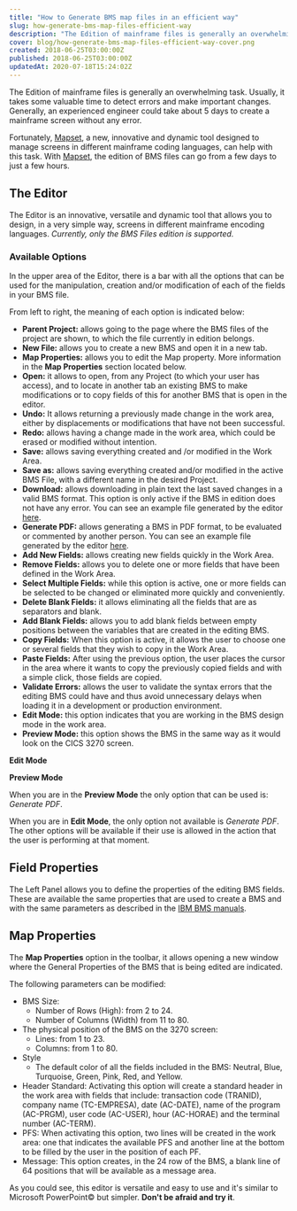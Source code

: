 ```yaml
---
title: "How to Generate BMS map files in an efficient way"
slug: how-generate-bms-map-files-efficient-way
description: "The Edition of mainframe files is generally an overwhelming task. Usually, it takes some valuable time to detect errors and make important changes."
cover: blog/how-generate-bms-map-files-efficient-way-cover.png
created: 2018-06-25T03:00:00Z
published: 2018-06-25T03:00:00Z
updatedAt: 2020-07-18T15:24:02Z
---
```




The Edition of mainframe files is generally an overwhelming task. Usually, it takes some valuable time to detect errors and make important changes. Generally, an experienced engineer could take about 5 days to create a mainframe screen without any error.

Fortunately, [Mapset](/blog/mapset), a new, innovative and dynamic tool designed to manage screens in different mainframe coding languages, can help with this task. With [Mapset](/blog/mapset), the edition of BMS files can go from a few days to just a few hours.



## The Editor

The Editor is an innovative, versatile and dynamic tool that allows you to design, in a very simple way, screens in different mainframe encoding languages. *Currently, only the BMS Files edition is supported.*

<blog-image src="blog/how-generate-bms-map-files-efficient-way-editor.png" width="1287" height="712" alt="BMS Editor"></blog-image>

### Available Options

In the upper area of the Editor, there is a bar with all the options that can be used for the manipulation, creation and/or modification of each of the fields in your BMS file.

<blog-image src="blog/how-generate-bms-map-files-efficient-way-properties.png" width="1015" height="56" alt="Map Properties in the Editor"></blog-image>

From left to right, the meaning of each option is indicated below:

- **Parent Project:** allows going to the page where the BMS files of the project are shown, to which the file currently in edition belongs.
- **New File:** allows you to create a new BMS and open it in a new tab.
- **Map Properties:** allows you to edit the Map property. More information in the **Map Properties** section located below.
- **Open:** it allows to open, from any Project (to which your user has access), and to locate in another tab an existing BMS to make modifications or to copy fields of this for another BMS that is open in the editor.
- **Undo:** It allows returning a previously made change in the work area, either by displacements or modifications that have not been successful.
- **Redo:** allows having a change made in the work area, which could be erased or modified without intention.
- **Save:** allows saving everything created and /or modified in the Work Area.
- **Save as:** allows saving everything created and/or modified in the active BMS File, with a different name in the desired Project.
- **Download:** allows downloading in plain text the last saved changes in a valid BMS format. This option is only active if the BMS in edition does not have any error. You can see an example file generated by the editor [here](https://marquez.co/files/blog/how-generate-bms-map-files-efficient-way/bms-example.txt).
- **Generate PDF:** allows generating a BMS in PDF format, to be evaluated or commented by another person. You can see an example file generated by the editor [here](https://marquez.co/files/blog/how-generate-bms-map-files-efficient-way/pdf-report-example.pdf).
- **Add New Fields:** allows creating new fields quickly in the Work Area.
- **Remove Fields:** allows you to delete one or more fields that have been defined in the Work Area.
- **Select Multiple Fields:** while this option is active, one or more fields can be selected to be changed or eliminated more quickly and conveniently.
- **Delete Blank Fields:** it allows eliminating all the fields that are as separators and blank.
- **Add Blank Fields:** allows you to add blank fields between empty positions between the variables that are created in the editing BMS.
- **Copy Fields:** When this option is active, it allows the user to choose one or several fields that they wish to copy in the Work Area.
- **Paste Fields:** After using the previous option, the user places the cursor in the area where it wants to copy the previously copied fields and with a simple click, those fields are copied.
- **Validate Errors:** allows the user to validate the syntax errors that the editing BMS could have and thus avoid unnecessary delays when loading it in a development or production environment.
- **Edit Mode:** this option indicates that you are working in the BMS design mode in the work area.
- **Preview Mode:** this option shows the BMS in the same way as it would look on the CICS 3270 screen.

**Edit Mode**

<blog-image src="blog/how-generate-bms-map-files-efficient-way-edit-mode.png" width="720" height="504" alt="Edit Mode"></blog-image>

**Preview Mode**

<blog-image src="blog/how-generate-bms-map-files-efficient-way-preview-mode.png" width="720" height="504" alt="Preview Mode"></blog-image>


When you are in the **Preview Mode** the only option that can be used is: *Generate PDF*.

When you are in **Edit Mode**, the only option not available is *Generate PDF*. The other options will be available if their use is allowed in the action that the user is performing at that moment.

## Field Properties

The Left Panel allows you to define the properties of the editing BMS fields. These are available the same properties that are used to create a BMS and with the same parameters as described in the [IBM BMS manuals](https://www.ibm.com/support/knowledgecenter/SSQ2R2_9.0.1/com.ibm.etools.bmseditor.doc/topics/tbm013.html).

## Map Properties

The **Map Properties** option in the toolbar, it allows opening a new window where the General Properties of the BMS that is being edited are indicated.

The following parameters can be modified:

- BMS Size:
  - Number of Rows (High): from 2 to 24.
  - Number of Columns (Width) from 11 to 80.
- The physical position of the BMS on the 3270 screen:
  - Lines: from 1 to 23.
  - Columns: from 1 to 80.
- Style
  - The default color of all the fields included in the BMS: Neutral, Blue, Turquoise, Green, Pink, Red, and Yellow.
- Header Standard: Activating this option will create a standard header in the work area with fields that include: transaction code (TRANID), company name (TC-EMPRESA), date (AC-DATE), name of the program (AC-PRGM), user code (AC-USER), hour (AC-HORAE) and the terminal number (AC-TERM).
- PFS: When activating this option, two lines will be created in the work area: one that indicates the available PFS and another line at the bottom to be filled by the user in the position of each PF.
- Message: This option creates, in the 24 row of the BMS, a blank line of 64 positions that will be available as a message area.



As you could see, this editor is versatile and easy to use and it's similar to Microsoft PowerPoint© but simpler. **Don't be afraid and try it**.
